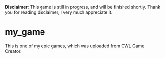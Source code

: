 **Disclaimer**: This game is still in progress, and will be finished shortly. Thank you for reading disclaimer, I very much appreciate it.

# my_game

This is one of my epic games, which was uploaded from OWL Game Creator.

